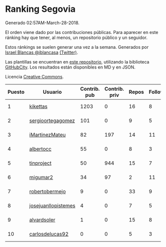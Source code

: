 # Ranking Segovia

Generado 02:57AM-March-28-2018.

El orden viene dado por las contribuciones públicas. Para aparecer en este ránking hay que tener, al menos, un repositorio público y un seguidor.

Estos ránkings se suelen generar una vez a la semana. Generados por [Israel Blancas @iblancasa](https://github.com/iblancasa/) [(Twitter)](https://twitter.com/iblancasa).

Las plantillas se encuentran en [este repositorio](https://github.com/iblancasa/GH-Spanish-Ranking), utilizando la biblioteca [GitHubCity](https://github.com/iblancasa/GitHubCity). Los resultados están disponibles en MD y en JSON.

Licencia [Creative Commons](https://creativecommons.org/licenses/by/4.0/).

| Puesto   |  Usuario  | Contrib. pub | Contrib. priv |Repos| Followers | Desde |  Avatar  |
|----------|-----------|--------------|---------------|-----|-----------|-------|----------|
|1|[kikettas](https://github.com/kikettas)|1203|0|16|8|2014-10-08|![kikettas](https://avatars3.githubusercontent.com/u/9082270)|
|2|[sergioortegagomez](https://github.com/sergioortegagomez)|101|0|9|5|2014-09-14|![sergioortegagomez](https://avatars2.githubusercontent.com/u/8767128)|
|3|[iMartinezMateu](https://github.com/iMartinezMateu)|82|197|14|11|2014-10-19|![iMartinezMateu](https://avatars2.githubusercontent.com/u/9308066)|
|4|[albertocc](https://github.com/albertocc)|55|0|8|3|2015-08-18|![albertocc](https://avatars2.githubusercontent.com/u/13858689)|
|5|[tinproject](https://github.com/tinproject)|50|944|15|7|2013-03-01|![tinproject](https://avatars3.githubusercontent.com/u/3742174)|
|6|[migumar2](https://github.com/migumar2)|34|97|2|11|2011-05-31|![migumar2](https://avatars2.githubusercontent.com/u/819947)|
|7|[robertobermejo](https://github.com/robertobermejo)|9|0|33|9|2010-03-13|![robertobermejo](https://avatars1.githubusercontent.com/u/221931)|
|8|[josejuanllopistemes](https://github.com/josejuanllopistemes)|4|0|7|5|2015-05-28|![josejuanllopistemes](https://avatars0.githubusercontent.com/u/12647640)|
|9|[alvardsoler](https://github.com/alvardsoler)|1|0|15|8|2013-04-09|![alvardsoler](https://avatars1.githubusercontent.com/u/4102837)|
|10|[carlosdelucas92](https://github.com/carlosdelucas92)|0|0|5|3|2015-01-27|![carlosdelucas92](https://avatars1.githubusercontent.com/u/10717935)|
